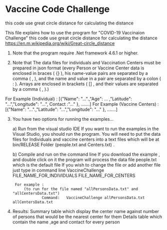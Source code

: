 # Vaccine Code Challenge
this code use great circle distance for calculating the distance

This file explains how to use the program for
"COVID-19 Vaccinaion Challenge"
this code use great circle distance for calculating the distance
https://en.m.wikipedia.org/wiki/Great-circle_distance

1) Note that the program require .Net framework 4.6.1 or higher.

2) Note that The data files for individuals and Vaccination Centers must be prepared in json format
(every Person or Vaccine Center data is enclosed in braces ( {} ),
his name-value pairs are separated by a comma ( , ),
and the name and value in a pair are separated by a colon ( : ).
Arrays are enclosed in brackets ( [] , and their values are separated by a comma ( , ).)

For Example (Individual) :
     [{"Name": "...".,"Age": ... ,"Latitude": "...","Longitude": "...", Contact :"..." }, .......]
For Example (Vaccine Centers) :
     [{"Name": "...".,"Latitude": "...","Longitude": "..." }, .......]

3) You have two options for running the examples...

	a) Run from the visual studio IDE 
		If you want to run the examples in the Visual Studio, you should
		run the program.
		You will need to put the data files for Individuals and vaccine centers into a text files which will be at 
		bin/RELEASE Folder (people.txt and Centers.txt) . 


	b) Compile and run on the command line 
		If you download the example , and double click on it
		the program will process the data file people.txt which is the default file
		If you wish to change the file or add another file just type in command line
		  VaccineChallenge FILE_NAME_FOR_INDIVIDUALS FILE_NAME_FOR_CENTERS   
                  
		For example :
			(to run for the file named "allPersonsData.txt" and "allCentersData.txt")
                  	Command:   VaccineChallenge allPersonsData.txt allCentersData.txt


4) Results:
	Summary table which display the center name against number of persons that would be the nearest center for them
	Details table which contain the name ,age and contact for every person
	

	
                  
